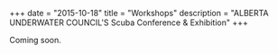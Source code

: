 +++
date        = "2015-10-18"
title       = "Workshops"
description = "ALBERTA UNDERWATER COUNCIL'S Scuba Conference & Exhibition"
+++

Coming soon.
